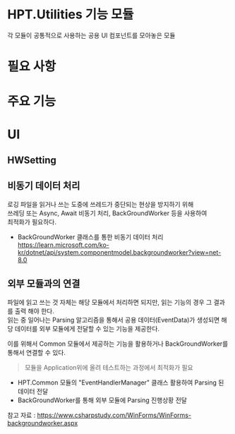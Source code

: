 
  # HPT.Utilities 기능 모듈
  
각 모듈이 공통적으로 사용하는 공용 UI 컴포넌트를 모아놓은 모듈

# 필요 사항

# 주요 기능

# UI
## HWSetting


## 비동기 데이터 처리 
로깅 파일을 읽거나 쓰는 도중에 쓰레드가 중단되는 현상을 방지하기 위해  
쓰레딩 또는 Async, Await 비동기 처리, BackGroundWorker 등을 사용하여  
최적화가 필요하다.

- BackGroundWorker 클래스를 통한 비동기 데이터 처리  
https://learn.microsoft.com/ko-kr/dotnet/api/system.componentmodel.backgroundworker?view=net-8.0

## 외부 모듈과의 연결
파일에 읽고 쓰는 것 자체는 해당 모듈에서 처리하면 되지만, 읽는 기능의 경우 그 결과를 출력 해야 한다.  
읽는 중 일어나는 Parsing 알고리즘을 통해서 공용 데이터(EventData)가 생성되면 해당 데이터를
외부 모듈에게 전달할 수 있는 기능을 제공한다.

이를 위해서 Common 모듈에서 제공하는 기능을 활용하거나 BackGroundWorker를 통해서 연결할 수 있다.

> 모듈을 Application위에 올려 테스트하는 과정에서 최적화가 필요

- HPT.Common 모듈의 "EventHandlerManager" 클래스 활용하여 Parsing 된 데이터 전달
- BackGroundWorker를 통해 외부 모듈에 Parsing 진행상황 전달

참고 자료 : https://www.csharpstudy.com/WinForms/WinForms-backgroundworker.aspx
